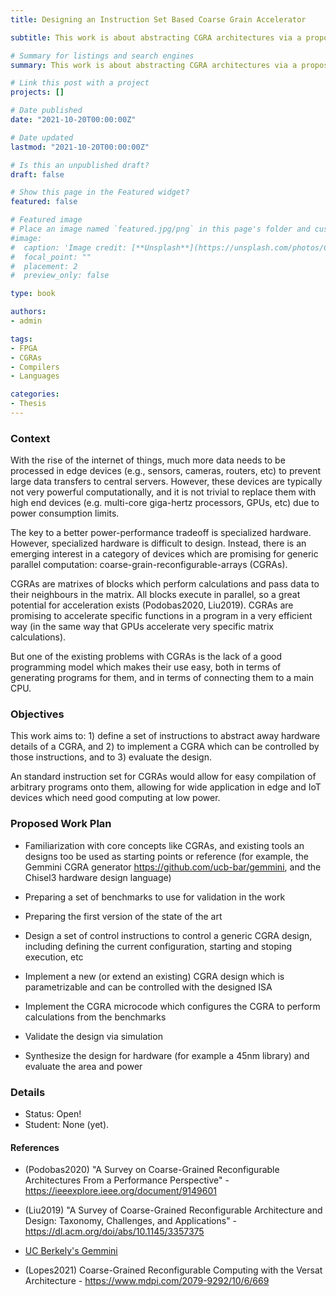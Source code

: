```yaml
---
title: Designing an Instruction Set Based Coarse Grain Accelerator

subtitle: This work is about abstracting CGRA architectures via a proposal for a common ISA.

# Summary for listings and search engines
summary: This work is about abstracting CGRA architectures via a proposal for a common ISA.

# Link this post with a project
projects: []

# Date published
date: "2021-10-20T00:00:00Z"

# Date updated
lastmod: "2021-10-20T00:00:00Z"

# Is this an unpublished draft?
draft: false

# Show this page in the Featured widget?
featured: false

# Featured image
# Place an image named `featured.jpg/png` in this page's folder and customize its options here.
#image:
#  caption: 'Image credit: [**Unsplash**](https://unsplash.com/photos/CpkOjOcXdUY)'
#  focal_point: ""
#  placement: 2
#  preview_only: false

type: book

authors:
- admin

tags:
- FPGA
- CGRAs
- Compilers
- Languages

categories:
- Thesis
---
```


### Context

With the rise of the internet of things, much more data needs to be processed in edge devices (e.g., sensors, cameras, routers, etc) to prevent large data transfers to central servers. However, these devices are typically not very powerful computationally, and it is not trivial to replace them with high end devices (e.g. multi-core giga-hertz processors, GPUs, etc) due to power consumption limits.

The key to a better power-performance tradeoff is specialized hardware. However, specialized hardware is difficult to design. Instead, there is an emerging interest in a category of devices which are promising for generic parallel computation: coarse-grain-reconfigurable-arrays (CGRAs).

CGRAs are matrixes of blocks which perform calculations and pass data to their neighbours in the matrix. All blocks execute in parallel, so a great potential for acceleration exists (Podobas2020, Liu2019). CGRAs are promising to accelerate specific functions in a program in a very efficient way (in the same way that GPUs accelerate very specific matrix calculations).

But one of the existing problems with CGRAs is the lack of a good programming model which makes their use easy, both in terms of generating programs for them, and in terms of connecting them to a main CPU. 

### Objectives

This work aims to: 1) define a set of instructions to abstract away hardware details of a CGRA, and 2) to implement a CGRA which can be controlled by those instructions, and to 3) evaluate the design.

An standard instruction set for CGRAs would allow for easy compilation of arbitrary programs onto them, allowing for wide application in edge and IoT devices which need good computing at low power. 

### Proposed Work Plan

- Familiarization with core concepts like CGRAs, and existing tools an designs too be used as starting points or reference (for example, the Gemmini CGRA generator https://github.com/ucb-bar/gemmini, and the Chisel3 hardware design language)
- Preparing a set of benchmarks to use for validation in the work
- Preparing the first version of the state of the art 

- Design a set of control instructions to control a generic CGRA design, including defining the current configuration, starting and stoping execution, etc
- Implement a new (or extend an existing) CGRA design which is parametrizable and can be controlled with the designed ISA
- Implement the CGRA microcode which configures the CGRA to perform calculations from the benchmarks
- Validate the design via simulation
- Synthesize the design for hardware (for example a 45nm library) and evaluate the area and power 

### Details

- Status: Open!
- Student: None (yet).

#### References

- (Podobas2020) "A Survey on Coarse-Grained Reconfigurable Architectures From a Performance Perspective" - https://ieeexplore.ieee.org/document/9149601

- (Liu2019) "A Survey of Coarse-Grained Reconfigurable Architecture and Design: Taxonomy, Challenges, and Applications" - https://dl.acm.org/doi/abs/10.1145/3357375

- [UC Berkely's Gemmini](https://github.com/ucb-bar/gemmini)

- (Lopes2021) Coarse-Grained Reconfigurable Computing with the Versat Architecture - https://www.mdpi.com/2079-9292/10/6/669

